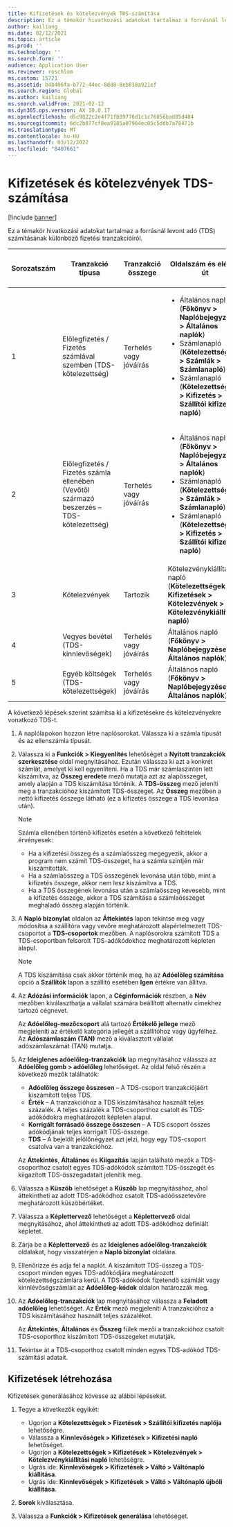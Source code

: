 ```yaml
---
title: Kifizetések és kötelezvények TDS-számítása
description: Ez a témakör hivatkozási adatokat tartalmaz a forrásnál levont adó (TDS) számításának különböző fizetési tranzakcióiról.
author: kailiang
ms.date: 02/12/2021
ms.topic: article
ms.prod: ''
ms.technology: ''
ms.search.form: ''
audience: Application User
ms.reviewer: roschlom
ms.custom: 15721
ms.assetid: b4b406fa-b772-44ec-8dd8-8eb818a921ef
ms.search.region: Global
ms.author: kailiang
ms.search.validFrom: 2021-02-12
ms.dyn365.ops.version: AX 10.0.17
ms.openlocfilehash: d5c9822c2e4f71fb89776d1c1c76056bad85d484
ms.sourcegitcommit: 6dc2b877cf8ea9185a07964ec05c5ddb7a78471b
ms.translationtype: MT
ms.contentlocale: hu-HU
ms.lasthandoff: 03/12/2022
ms.locfileid: "8407661"
---
```

# <a name="tds-calculation-on-payments-and-promissory-notes"></a>Kifizetések és kötelezvények TDS-számítása

[!include [banner](../includes/banner.md)]

Ez a témakör hivatkozási adatokat tartalmaz a forrásnál levont adó (TDS) számításának különböző fizetési tranzakcióiról.

| Sorozatszám | Tranzakció típusa | Tranzakció összege | Oldalszám és elérési út | Számla típusa és ellenszámla típusa |
|---------------|------------------|--------------------|--------------------|--------------------------------------|
| 1             | Előlegfizetés / Fizetés számlával szemben (TDS-kötelezettség) | Terhelés vagy jóváírás | <ul><li>Általános napló (**Főkönyv \> Naplóbejegyzések \> Általános naplók**)</li><li>Számlanapló (**Kötelezettségek \> Számlák \> Számlanapló**)</li><li>Számlanapló (**Kötelezettségek \> Kifizetés \> Szállítói kifizetési napló**)</li></ul> | Szállító (Dr.), bank (Cr.) |
| 2             | Előlegfizetés / Fizetés számla ellenében (Vevőtől származó beszerzés – TDS-kötelezettség) | Terhelés vagy jóváírás | <ul><li>Általános napló (**Főkönyv \> Naplóbejegyzések \> Általános naplók**)</li><li>Számlanapló (**Kötelezettségek \> Számlák \> Számlanapló**)</li><li>Számlanapló (**Kötelezettségek \> Kifizetés \> Szállítói kifizetési napló**)</li></ul> | Ügyfél (Dr.), bank (Cr.) |
| 3             | Kötelezvények | Tartozik | Kötelezvénykiállítási napló (**Kötelezettségek \> Kifizetések \> Kötelezvények \> Kötelezvénykiállítási napló**) | Szállító (Dr.), Főkönyv (Cr.) |
| 4             | Vegyes bevétel (TDS-kinnlevőségek) | Terhelés vagy jóváírás | Általános napló (**Főkönyv \> Naplóbejegyzések \> Általános naplók**) | Bank (Dr.), Főkönyv (Cr.) |
| 5             | Egyéb költségek (TDS-kötelezettségek) | Terhelés vagy jóváírás | Általános napló (**Főkönyv \> Naplóbejegyzések \> Általános naplók**) | Bank (Dr.), Főkönyv (Cr.) |

A következő lépések szerint számítsa ki a kifizetésekre és kötelezvényekre vonatkozó TDS-t.

1. A naplólapokon hozzon létre naplósorokat. Válassza ki a számla típusát és az ellenszámla típusát.
2. Válassza ki a **Funkciók \> Kiegyenlítés** lehetőséget a **Nyitott tranzakciók szerkesztése** oldal megnyitásához. Ezután válassza ki azt a konkrét számlát, amelyet ki kell egyenlíteni. Ha a TDS már számlaszinten lett kiszámítva, az **Összeg eredete** mező mutatja azt az alapösszeget, amely alapján a TDS kiszámítása történik. A **TDS-összeg** mező jeleníti meg a tranzakcióhoz kiszámított TDS-összeget. Az **Összeg** mezőben a nettó kifizetés összege látható (ez a kifizetés összege a TDS levonása után).

    > [!NOTE]
    > Számla ellenében történő kifizetés esetén a következő feltételek érvényesek:
    >
    > - Ha a kifizetési összeg és a számlaösszeg megegyezik, akkor a program nem számít TDS-összeget, ha a számla szintjén már kiszámították.
    > - Ha a számlaösszeg a TDS összegének levonása után több, mint a kifizetés összege, akkor nem lesz kiszámítva a TDS.
    > - Ha a TDS összegének levonása után a számlaösszeg kevesebb, mint a kifizetés összege, akkor a TDS számítása a számlaösszeget meghaladó összeg alapján történik.

3. A **Napló bizonylat** oldalon az **Áttekintés** lapon tekintse meg vagy módosítsa a szállítóra vagy vevőre meghatározott alapértelmezett TDS-csoportot a **TDS-csoportok** mezőben. A naplósorokra számított TDS a TDS-csoportban felsorolt TDS-adókódokhoz meghatározott képleten alapul.

    > [!NOTE]
    > A TDS kiszámítása csak akkor történik meg, ha az **Adóelőleg számítása** opció a **Szállítók** lapon a szállító esetében **Igen** értékre van állítva.

4. Az **Adózási információk** lapon, a **Céginformációk** részben, a **Név** mezőben kiválaszthatja a vállalat számára beállított alternatív címekhez tartozó cégnevet.

    Az **Adóelőleg-mezőcsoport** alá tartozó **Értékelő jellege** mező megjeleníti az értékelő kategória jellegét a szállítóhoz vagy ügyfélhez. Az **Adószámlaszám (TAN)** mező a kiválasztott vállalat adószámlaszámát (TAN) mutatja.

5. Az **Ideiglenes adóelőleg-tranzakciók** lap megnyitásához válassza az **Adóelőleg gomb \> adóelőleg** lehetőséget. Az oldal felső részén a következő mezők találhatók:

    - **Adóelőleg összege összesen** – A TDS-csoport tranzakciójáért kiszámított teljes TDS.
    - **Érték** – A tranzakcióhoz a TDS kiszámításához használt teljes százalék. A teljes százalék a TDS-csoporthoz csatolt és TDS-adókódokra meghatározott képleten alapul.
    - **Korrigált forrásadó összege összesen** – A TDS csoport összes adókódjának teljes korrigált TDS-összege.
    - **TDS** – A bejelölt jelölőnégyzet azt jelzi, hogy egy TDS-csoport csatolva van a tranzakcióhoz.

    Az **Áttekintés**, **Általános** és **Kiigazítás** lapján található mezők a TDS-csoporthoz csatolt egyes TDS-adókódok számított TDS-összegét és kiigazított TDS-összegadatait jelenítik meg.

6. Válassza a **Küszöb** lehetőséget a **Küszöb** lap megnyitásához, ahol áttekintheti az adott TDS-adókódhoz csatolt TDS-adóösszetevőre meghatározott küszöbértéket.
7. Válassza a **Képlettervező** lehetőséget a **Képlettervező** oldal megnyitásához, ahol áttekintheti az adott TDS-adókódhoz definiált képletet.
8. Zárja be a **Képlettervező** és az **Ideiglenes adóelőleg-tranzakciók** oldalakat, hogy visszatérjen a **Napló bizonylat** oldalára.
9. Ellenőrizze és adja fel a naplót. A kiszámított TDS-összeg a TDS-csoport minden egyes TDS-adókódjára meghatározott kötelezettségszámlára kerül. A TDS-adókódok fizetendő számláit vagy kinnlévőségszámláit az **Adóelőleg-kódok** oldalon határozzák meg.
10. Az **Adóelőleg-tranzakciók** lap megnyitásához válassza a **Feladott adóelőleg** lehetőséget. Az **Érték** mező megjeleníti A tranzakcióhoz a TDS kiszámításához használt teljes százalékot.

    Az **Áttekintés**, **Általános** és **Összeg** fülek mezői a tranzakcióhoz csatolt TDS-csoporthoz kiszámított TDS-összegeket mutatják.

11. Tekintse át a TDS-csoporthoz csatolt minden egyes TDS-adókód TDS-számítási adatait.

## <a name="generate-payments"></a>Kifizetések létrehozása

Kifizetések generálásához kövesse az alábbi lépéseket.

1. Tegye a következők egyikét:

    - Ugorjon a **Kötelezettségek \> Fizetések \> Szállítói kifizetés naplója** lehetőségre.
    - Válassza a **Kinnlevőségek \> Kifizetések \> Kifizetési napló** lehetőséget.
    - Ugorjon a **Kötelezettségek \> Kifizetések \> Kötelezvények \> Kötelezvénykiállítási napló** lehetőségre.
    - Ugrás ide: **Kinnlevőségek \> Kifizetések \> Váltó \> Váltónapló kiállítása**.
    - Ugrás ide: **Kinnlevőségek \> Kifizetések \> Váltó \> Váltónapló újbóli kiállítása**.

2. **Sorok** kiválasztása.
3. Válassza a **Funkciók \> Kifizetések generálása** lehetőséget.
